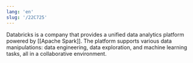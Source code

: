 ```yaml
---
lang: 'en'
slug: '/22C725'
---
```


Databricks is a company that provides a unified data analytics platform powered by [[Apache Spark]]. The platform supports various data manipulations: data engineering, data exploration, and machine learning tasks, all in a collaborative environment.
